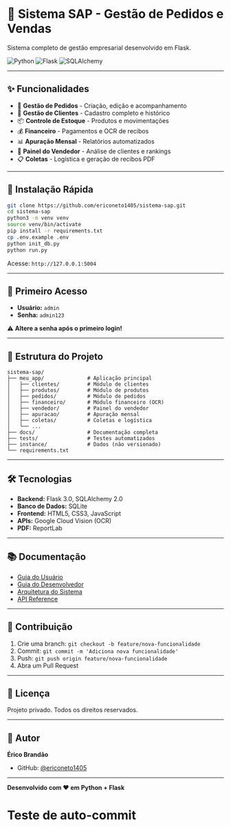 # 🏢 Sistema SAP - Gestão de Pedidos e Vendas

Sistema completo de gestão empresarial desenvolvido em Flask.

![Python](https://img.shields.io/badge/Python-3.13-blue)
![Flask](https://img.shields.io/badge/Flask-3.0-green)
![SQLAlchemy](https://img.shields.io/badge/SQLAlchemy-2.0-red)

---

## ✨ Funcionalidades

- 🛒 **Gestão de Pedidos** - Criação, edição e acompanhamento
- 👥 **Gestão de Clientes** - Cadastro completo e histórico
- 📦 **Controle de Estoque** - Produtos e movimentações
- 💰 **Financeiro** - Pagamentos e OCR de recibos
- 📊 **Apuração Mensal** - Relatórios automatizados
- 🎯 **Painel do Vendedor** - Análise de clientes e rankings
- 📋 **Coletas** - Logística e geração de recibos PDF

---

## 🚀 Instalação Rápida

```bash
git clone https://github.com/ericoneto1405/sistema-sap.git
cd sistema-sap
python3 -m venv venv
source venv/bin/activate
pip install -r requirements.txt
cp .env.example .env
python init_db.py
python run.py
```

Acesse: `http://127.0.0.1:5004`

---

## 🔑 Primeiro Acesso

- **Usuário:** `admin`
- **Senha:** `admin123`

⚠️ **Altere a senha após o primeiro login!**

---

## 📂 Estrutura do Projeto

```
sistema-sap/
├── meu_app/              # Aplicação principal
│   ├── clientes/         # Módulo de clientes
│   ├── produtos/         # Módulo de produtos
│   ├── pedidos/          # Módulo de pedidos
│   ├── financeiro/       # Módulo financeiro (OCR)
│   ├── vendedor/         # Painel do vendedor
│   ├── apuracao/         # Apuração mensal
│   ├── coletas/          # Coletas e logística
│   └── ...
├── docs/                 # Documentação completa
├── tests/                # Testes automatizados
├── instance/             # Dados (não versionado)
└── requirements.txt
```

---

## 🛠 Tecnologias

- **Backend:** Flask 3.0, SQLAlchemy 2.0
- **Banco de Dados:** SQLite
- **Frontend:** HTML5, CSS3, JavaScript
- **APIs:** Google Cloud Vision (OCR)
- **PDF:** ReportLab

---

## 📚 Documentação

- [Guia do Usuário](docs/GUIA_USUARIO.md)
- [Guia do Desenvolvedor](docs/GUIA_DESENVOLVEDOR.md)
- [Arquitetura do Sistema](docs/ARQUITETURA_SISTEMA.md)
- [API Reference](docs/API_REFERENCE.md)

---

## 🤝 Contribuição

1. Crie uma branch: `git checkout -b feature/nova-funcionalidade`
2. Commit: `git commit -m 'Adiciona nova funcionalidade'`
3. Push: `git push origin feature/nova-funcionalidade`
4. Abra um Pull Request

---

## 📝 Licença

Projeto privado. Todos os direitos reservados.

---

## 👤 Autor

**Érico Brandão**
- GitHub: [@ericoneto1405](https://github.com/ericoneto1405)

---

**Desenvolvido com ❤️ em Python + Flask**
# Teste de auto-commit
